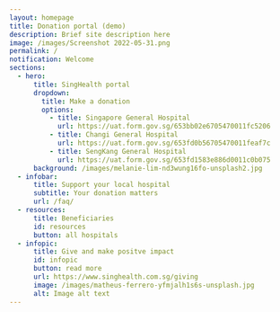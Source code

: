 ```yaml
---
layout: homepage
title: Donation portal (demo)
description: Brief site description here
image: /images/Screenshot 2022-05-31.png
permalink: /
notification: Welcome
sections:
  - hero:
      title: SingHealth portal
      dropdown:
        title: Make a donation
        options:
          - title: Singapore General Hospital
            url: https://uat.form.gov.sg/653bb02e6705470011fc5206
          - title: Changi General Hospital
            url: https://uat.form.gov.sg/653fd0b56705470011feaf7c
          - title: SengKang General Hospital
            url: https://uat.form.gov.sg/653fd1583e886d0011c0b075
      background: /images/melanie-lim-nd3wung16fo-unsplash2.jpg
  - infobar:
      title: Support your local hospital
      subtitle: Your donation matters
      url: /faq/
  - resources:
      title: Beneficiaries
      id: resources
      button: all hospitals
  - infopic:
      title: Give and make positve impact
      id: infopic
      button: read more
      url: https://www.singhealth.com.sg/giving
      image: /images/matheus-ferrero-yfmjalh1s6s-unsplash.jpg
      alt: Image alt text
---
```

